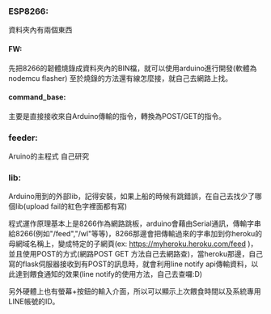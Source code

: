 ### ESP8266:
資料夾內有兩個東西

#### FW:
先把8266的韌體燒錄成資料夾內的BIN檔，就可以使用arduino進行開發(軟體為nodemcu flasher)
至於燒錄的方法還有線怎麼接，就自己去網路上找。

#### command_base:
主要是直接接收來自Arduino傳輸的指令，轉換為POST/GET的指令。

### feeder:
Aruino的主程式 自己研究

### lib:
Arduino用到的外部lib，記得安裝，如果上船的時候有跳錯誤，在自己去找少了哪個lib(upload fail的紅色字裡面都有寫)

程式運作原理基本上是8266作為網路跳板，arduino會藉由Serial通訊，傳輸字串給8266(例如"/feed","/wl"等等)，8266那邊會把傳輸過來的字串加到你heroku的母網域名稱上，變成特定的子網頁(ex: https://myheroku.heroku.com/feed )，並且使用POST的方式(網路POST GET 方法自己去網路查)，當heroku那邊，自己寫的flask伺服器接收到有POST的訊息時，就會利用line notify api傳輸資料，以此達到餵食通知的效果(line notify的使用方法，自己去查囉:D)

另外硬體上也有螢幕+按鈕的輸入介面，所以可以顯示上次餵食時間以及系統專用LINE帳號的ID。
